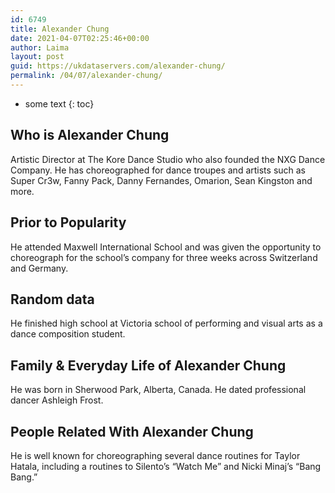 ```yaml
---
id: 6749
title: Alexander Chung
date: 2021-04-07T02:25:46+00:00
author: Laima
layout: post
guid: https://ukdataservers.com/alexander-chung/
permalink: /04/07/alexander-chung/
---
```


* some text
{: toc}


## Who is Alexander Chung
                  
                  
                  
Artistic Director at The Kore Dance Studio who also founded the NXG Dance Company. He has choreographed for dance troupes and artists such as Super Cr3w, Fanny Pack, Danny Fernandes, Omarion, Sean Kingston and more.
                  
              
            
              
            
                
                
                
## Prior to Popularity
                  
                  
                  
He attended Maxwell International School and was given the opportunity to choreograph for the school&#8217;s company for three weeks across Switzerland and Germany.
                  
              
            
              
            
                
                
                
## Random data
                  
                  
                  
He finished high school at Victoria school of performing and visual arts as a dance composition student.
                  
              
            
              
            
                
                
                
## Family & Everyday Life of Alexander Chung
                  
                  
                  
He was born in Sherwood Park, Alberta, Canada. He dated professional dancer Ashleigh Frost. 
                  
              
            
              
            
                
                
                
## People Related With Alexander Chung
                  
                  
                  
He is well known for choreographing several dance routines for Taylor Hatala, including a routines to Silento&#8217;s &#8220;Watch Me&#8221; and Nicki Minaj&#8217;s &#8220;Bang Bang.&#8221;
                  
              
            
              
            
                
              
            
              
              
            
            
              
            
          
          
          